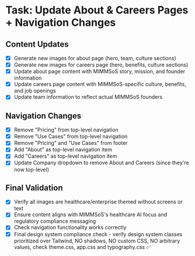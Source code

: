 # Task: Update About & Careers Pages + Navigation Changes

## Content Updates
- [x] Generate new images for about page (hero, team, culture sections)
- [x] Generate new images for careers page (hero, benefits, culture sections)
- [x] Update about page content with MIMMSoS story, mission, and founder information
- [x] Update careers page content with MIMMSoS-specific culture, benefits, and job openings
- [x] Update team information to reflect actual MIMMSoS founders

## Navigation Changes
- [x] Remove "Pricing" from top-level navigation
- [x] Remove "Use Cases" from top-level navigation
- [x] Remove "Pricing" and "Use Cases" from footer
- [x] Add "About" as top-level navigation item
- [x] Add "Careers" as top-level navigation item
- [x] Update Company dropdown to remove About and Careers (since they're now top-level)

## Final Validation
- [x] Verify all images are healthcare/enterprise themed without screens or text
- [x] Ensure content aligns with MIMMSoS's healthcare AI focus and regulatory compliance messaging
- [x] Check navigation functionality works correctly
- [x] Final design system compliance check - verify design system classes prioritized over Tailwind, NO shadows, NO custom CSS, NO arbitrary values, check theme.css, app.css and typography.css ✅